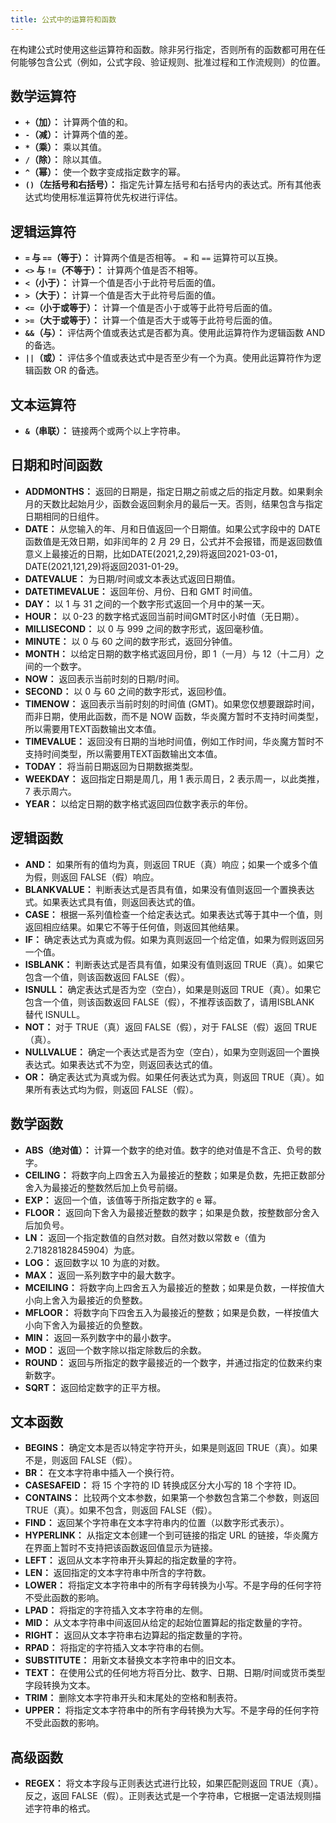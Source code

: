 ```yaml
---
title: 公式中的运算符和函数
---
```


在构建公式时使用这些运算符和函数。除非另行指定，否则所有的函数都可用在任何能够包含公式（例如，公式字段、验证规则、批准过程和工作流规则）的位置。

## 数学运算符

- **`+`（加）：** 计算两个值的和。
- **`-`（减）：** 计算两个值的差。
- **`*`（乘）：** 乘以其值。
- **`/`（除）：** 除以其值。
- **`^`（幂）：** 使一个数字变成指定数字的幂。
- **`()`（左括号和右括号）：** 指定先计算左括号和右括号内的表达式。所有其他表达式均使用标准运算符优先权进行评估。

## 逻辑运算符

- **`=` 与 `==`（等于）：** 计算两个值是否相等。 `=` 和 `==` 运算符可以互换。
- **`<>` 与 `!=`（不等于）：** 计算两个值是否不相等。
- **`<`（小于）：** 计算一个值是否小于此符号后面的值。
- **`>`（大于）：** 计算一个值是否大于此符号后面的值。
- **`<=`（小于或等于）：** 计算一个值是否小于或等于此符号后面的值。
- **`>=`（大于或等于）：** 计算一个值是否大于或等于此符号后面的值。
- **`&&`（与）：** 评估两个值或表达式是否都为真。使用此运算符作为逻辑函数 AND 的备选。
- **`||`（或）：** 评估多个值或表达式中是否至少有一个为真。使用此运算符作为逻辑函数 OR 的备选。

## 文本运算符

- **`&`（串联）：** 链接两个或两个以上字符串。

## 日期和时间函数

- **ADDMONTHS：** 返回的日期是，指定日期之前或之后的指定月数。如果剩余月的天数比起始月少，函数会返回剩余月的最后一天。否则，结果包含与指定日期相同的日组件。
- **DATE：** 从您输入的年、月和日值返回一个日期值。如果公式字段中的 DATE 函数值是无效日期，如非闰年的 2 月 29 日，公式并不会报错，而是返回数值意义上最接近的日期，比如DATE(2021,2,29)将返回2021-03-01，DATE(2021,121,29)将返回2031-01-29。
- **DATEVALUE：** 为日期/时间或文本表达式返回日期值。
- **DATETIMEVALUE：** 返回年份、月份、日和 GMT 时间值。
- **DAY：** 以 1 与 31 之间的一个数字形式返回一个月中的某一天。
- **HOUR：** 以 0-23 的数字格式返回当前时间GMT时区小时值（无日期）。
- **MILLISECOND：** 以 0 与 999 之间的数字形式，返回毫秒值。
- **MINUTE：** 以 0 与 60 之间的数字形式，返回分钟值。
- **MONTH：** 以给定日期的数字格式返回月份，即 1（一月）与 12（十二月）之间的一个数字。
- **NOW：** 返回表示当前时刻的日期/时间。
- **SECOND：** 以 0 与 60 之间的数字形式，返回秒值。
- **TIMENOW：** 返回表示当前时刻的时间值 (GMT)。如果您仅想要跟踪时间，而非日期，使用此函数，而不是 NOW 函数，华炎魔方暂时不支持时间类型，所以需要用TEXT函数输出文本值。
- **TIMEVALUE：** 返回没有日期的当地时间值，例如工作时间，华炎魔方暂时不支持时间类型，所以需要用TEXT函数输出文本值。
- **TODAY：** 将当前日期返回为日期数据类型。
- **WEEKDAY：** 返回指定日期是周几，用 1 表示周日，2 表示周一，以此类推，7 表示周六。
- **YEAR：** 以给定日期的数字格式返回四位数字表示的年份。

## 逻辑函数

- **AND：** 如果所有的值均为真，则返回 TRUE（真）响应；如果一个或多个值为假，则返回 FALSE（假）响应。
- **BLANKVALUE：** 判断表达式是否具有值，如果没有值则返回一个置换表达式。如果表达式具有值，则返回表达式的值。
- **CASE：** 根据一系列值检查一个给定表达式。如果表达式等于其中一个值，则返回相应结果。如果它不等于任何值，则返回其他结果。
- **IF：** 确定表达式为真或为假。如果为真则返回一个给定值，如果为假则返回另一个值。
- **ISBLANK：** 判断表达式是否具有值，如果没有值则返回 TRUE（真）。如果它包含一个值，则该函数返回 FALSE（假）。
- **ISNULL：** 确定表达式是否为空（空白），如果是则返回 TRUE（真）。如果它包含一个值，则该函数返回 FALSE（假），不推荐该函数了，请用ISBLANK 替代 ISNULL。
- **NOT：** 对于 TRUE（真）返回 FALSE（假），对于 FALSE（假）返回 TRUE（真）。
- **NULLVALUE：** 确定一个表达式是否为空（空白），如果为空则返回一个置换表达式。如果表达式不为空，则返回表达式的值。
- **OR：** 确定表达式为真或为假。如果任何表达式为真，则返回 TRUE（真）。如果所有表达式均为假，则返回 FALSE（假）。

## 数学函数

- **ABS（绝对值）：** 计算一个数字的绝对值。数字的绝对值是不含正、负号的数字。
- **CEILING：** 将数字向上四舍五入为最接近的整数；如果是负数，先把正数部分舍入为最接近的整数然后加上负号前缀。
- **EXP：** 返回一个值，该值等于所指定数字的 e 幂。
- **FLOOR：** 返回向下舍入为最接近整数的数字；如果是负数，按整数部分舍入后加负号。
- **LN：** 返回一个指定数值的自然对数。自然对数以常数 e（值为 2.71828182845904）为底。
- **LOG：** 返回数字以 10 为底的对数。
- **MAX：** 返回一系列数字中的最大数字。
- **MCEILING：** 将数字向上四舍五入为最接近的整数；如果是负数，一样按值大小向上舍入为最接近的负整数。
- **MFLOOR：** 将数字向下四舍五入为最接近的整数；如果是负数，一样按值大小向下舍入为最接近的负整数。
- **MIN：** 返回一系列数字中的最小数字。
- **MOD：** 返回一个数字除以指定除数后的余数。
- **ROUND：** 返回与所指定的数字最接近的一个数字，并通过指定的位数来约束新数字。
- **SQRT：** 返回给定数字的正平方根。

## 文本函数

- **BEGINS：** 确定文本是否以特定字符开头，如果是则返回 TRUE（真）。如果不是，则返回 FALSE（假）。
- **BR：** 在文本字符串中插入一个换行符。
- **CASESAFEID：** 将 15 个字符的 ID 转换成区分大小写的 18 个字符 ID。
- **CONTAINS：** 比较两个文本参数，如果第一个参数包含第二个参数，则返回 TRUE（真）。如果不包含，则返回 FALSE（假）。
- **FIND：** 返回某个字符串在文本字符串内的位置（以数字形式表示）。
- **HYPERLINK：** 从指定文本创建一个到可链接的指定 URL 的链接，华炎魔方在界面上暂时不支持把该函数返回值显示为链接。
- **LEFT：** 返回从文本字符串开头算起的指定数量的字符。
- **LEN：** 返回指定的文本字符串中所含的字符数。
- **LOWER：** 将指定文本字符串中的所有字母转换为小写。不是字母的任何字符不受此函数的影响。
- **LPAD：** 将指定的字符插入文本字符串的左侧。
- **MID：** 从文本字符串中间返回从给定的起始位置算起的指定数量的字符。
- **RIGHT：** 返回从文本字符串右边算起的指定数量的字符。
- **RPAD：** 将指定的字符插入文本字符串的右侧。
- **SUBSTITUTE：** 用新文本替换文本字符串中的旧文本。
- **TEXT：** 在使用公式的任何地方将百分比、数字、日期、日期/时间或货币类型字段转换为文本。
- **TRIM：** 删除文本字符串开头和末尾处的空格和制表符。
- **UPPER：** 将指定文本字符串中的所有字母转换为大写。不是字母的任何字符不受此函数的影响。

## 高级函数

- **REGEX：** 将文本字段与正则表达式进行比较，如果匹配则返回 TRUE（真）。反之，返回 FALSE（假）。正则表达式是一个字符串，它根据一定语法规则描述字符串的格式。